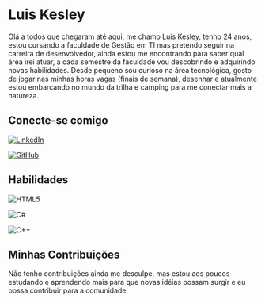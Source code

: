 # Luis Kesley
Olá a todos que chegaram até aqui, me chamo Luis Kesley, tenho 24 anos, estou cursando a faculdade de Gestão em TI mas pretendo seguir na carreira de desenvolvedor, ainda estou me encontrando para saber qual área irei atuar, a cada semestre da faculdade vou descobrindo e adquirindo novas habilidades. Desde pequeno sou curioso na área tecnológica, gosto de jogar nas minhas horas vagas (finais de semana), desenhar e atualmente estou embarcando no mundo da trilha e camping para me conectar mais a natureza.

## Conecte-se comigo
[![LinkedIn](https://img.shields.io/badge/LinkedIn-000?style=for-the-badge&logo=linkedin&logoColor=0E76A8)](https://www.linkedin.com/in/luis-kesley-sousa-rodrigues-1ab311142/)

[![GitHub](https://img.shields.io/badge/LinkedIn-000?style=for-the-badge&logo=github&logoColor=0E76A8)](https://github.com/kesley22)

## Habilidades
![HTML5](https://img.shields.io/badge/HTML5-000?style=for-the-badge&logo=html5)

![C#](https://img.shields.io/badge/C%23-239120?style=for-the-badge&logo=c-sharp&logoColor=white)

![C++](https://img.shields.io/badge/C%2B%2B-00599C?style=for-the-badge&logo=c%2B%2B&logoColor=white)


## Minhas Contribuições
Não tenho contribuições ainda me desculpe, mas estou aos poucos estudando e aprendendo mais para que novas idéias possam surgir e eu possa contribuir para a comunidade.
